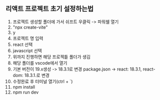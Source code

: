 ## 리액트 프로젝트 초기 설정하는법
1. 프로젝트 생성할 폴더에 가서 쉬프트 우클릭 ->  파워쉘 열기
2. "npx create-vite"
3. y
4. 프로젝트 명 입력
5. react 선택
6. javascript 선택
7. 위까지 진행하면 해당 프로젝틑 폴더가 생김
8. 해당 폴더를 vscode에서 열기
9. 기본 버전이 19.x생성 -> 18.3.1로 변경
  package.json -> react: 18.3.1, react-dom: 18.3.1.로 변경
10. 수정완료 후 터미널 열기(ctrl + `)
11. npm install
12. npm run dev 